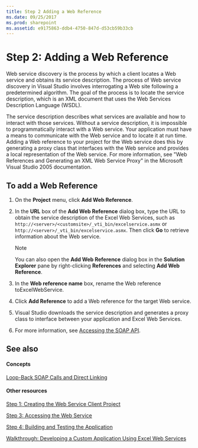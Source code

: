```yaml
---
title: Step 2 Adding a Web Reference
ms.date: 09/25/2017
ms.prod: sharepoint
ms.assetid: e9175863-ddb4-4750-847d-d53cb59b33cb
---
```



# Step 2: Adding a Web Reference

Web service discovery is the process by which a client locates a Web service and obtains its service description. The process of Web service discovery in Visual Studio involves interrogating a Web site following a predetermined algorithm. The goal of the process is to locate the service description, which is an XML document that uses the Web Services Description Language (WSDL).
  
    
    

The service description describes what services are available and how to interact with those services. Without a service description, it is impossible to programmatically interact with a Web service.
Your application must have a means to communicate with the Web service and to locate it at run time. Adding a Web reference to your project for the Web service does this by generating a proxy class that interfaces with the Web service and provides a local representation of the Web service. For more information, see "Web References and Generating an XML Web Service Proxy" in the Microsoft Visual Studio 2005 documentation.
  
    
    


## To add a Web Reference


1. On the **Project** menu, click **Add Web Reference**.
    
  
2. In the **URL** box of the **Add Web Reference** dialog box, type the URL to obtain the service description of the Excel Web Services, such as `http://<server>/<customsite>/_vti_bin/excelservice.asmx` or `http://<server>/_vti_bin/excelservice.asmx`. Then click **Go** to retrieve information about the Web service.
    
    > [!NOTE]
    > You can also open the **Add Web Reference** dialog box in the **Solution Explorer** pane by right-clicking **References** and selecting **Add Web Reference**. 
    
3. In the **Web reference name** box, rename the Web reference toExcelWebService.
    
  
4. Click **Add Reference** to add a Web reference for the target Web service.
    
  
5. Visual Studio downloads the service description and generates a proxy class to interface between your application and Excel Web Services. 
    
  
6. For more information, see  [Accessing the SOAP API](accessing-the-soap-api.md).
    
  

## See also


#### Concepts


  
    
    
 [Loop-Back SOAP Calls and Direct Linking](loop-back-soap-calls-and-direct-linking.md)
#### Other resources


  
    
    
 [Step 1: Creating the Web Service Client Project](step-1-creating-the-web-service-client-project.md)
  
    
    
 [Step 3: Accessing the Web Service](step-3-accessing-the-web-service.md)
  
    
    
 [Step 4: Building and Testing the Application](step-4-building-and-testing-the-application.md)
  
    
    
 [Walkthrough: Developing a Custom Application Using Excel Web Services](walkthrough-developing-a-custom-application-using-excel-web-services.md)
